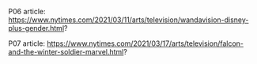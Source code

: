 P06 article: https://www.nytimes.com/2021/03/11/arts/television/wandavision-disney-plus-gender.html?

P07 article: https://www.nytimes.com/2021/03/17/arts/television/falcon-and-the-winter-soldier-marvel.html?